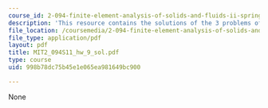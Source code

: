 ```yaml
---
course_id: 2-094-finite-element-analysis-of-solids-and-fluids-ii-spring-2011
description: 'This resource contains the solutions of the 3 problems of homework 9. '
file_location: /coursemedia/2-094-finite-element-analysis-of-solids-and-fluids-ii-spring-2011/998b78dc75b45e1e065ea981649bc900_MIT2_094S11_hw_9_sol.pdf
file_type: application/pdf
layout: pdf
title: MIT2_094S11_hw_9_sol.pdf
type: course
uid: 998b78dc75b45e1e065ea981649bc900

---
```

None